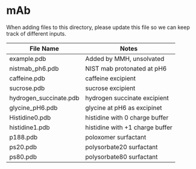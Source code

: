 # mAb

When adding files to this directory, please update this file so we can keep track of different inputs.

| File Name     | Notes         |
| ------------- | ------------- |
| example.pdb   | Added by MMH, unsolvated  |
| nistmab_ph6.pdb | NIST mab protonated at pH6 |
| caffeine.pdb | caffeine excipient |
| sucrose.pdb | sucrose excipient |
| hydrogen_succinate.pdb | hydrogen succinate excipient |
| glycine_pH6.pdb | glycine at pH6 as excipinet |
| Histidine0.pdb | histidine with 0 charge buffer |
| histidine1.pdb | histidine with +1 charge buffer |
| p188.pdb | poloxomer surfactant |
| ps20.pdb | polysorbate20 surfactant |
| ps80.pdb | polysorbate80 surfactant |
